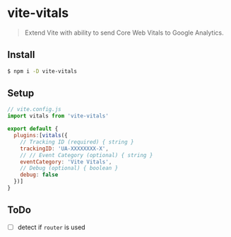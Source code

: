 # vite-vitals

> Extend Vite with ability to send Core Web Vitals to Google Analytics.

## Install

```bash
$ npm i -D vite-vitals
```

## Setup

```javascript
// vite.config.js
import vitals from 'vite-vitals'

export default {
  plugins:[vitals({
    // Tracking ID (required) { string }
    trackingID: 'UA-XXXXXXXX-X',
    // // Event Category (optional) { string }
    eventCategory: 'Vite Vitals',
    // Debug (optional) { boolean }
    debug: false
  })]
}
```

## ToDo

- [ ] detect if `router` is used
